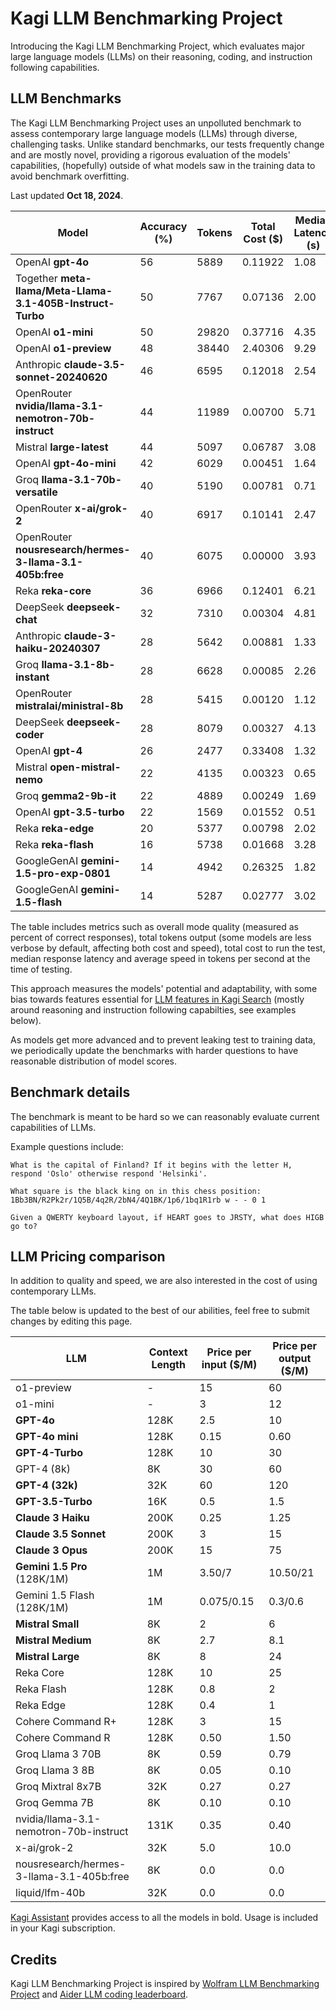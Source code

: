 # Kagi LLM Benchmarking Project

Introducing the Kagi LLM Benchmarking Project, which evaluates major large language models (LLMs) on their reasoning, coding, and instruction following capabilities.

## LLM Benchmarks

The Kagi LLM Benchmarking Project uses an unpolluted benchmark to assess contemporary large language models (LLMs) through diverse, challenging tasks. Unlike standard benchmarks, our tests frequently change and are mostly novel, providing a rigorous evaluation of the models' capabilities, (hopefully) outside of what models saw in the training data to avoid benchmark overfitting. 

Last updated **Oct 18, 2024**.


| Model | Accuracy (%)| Tokens | Total Cost ($) | Median Latency (s) | Speed (tokens/sec) |
|------------------------------------------|----------|--------|----------------|--------------------|--------------------|
| OpenAI **gpt-4o** | 56 | 5889 | 0.11922 | 1.08 | 50.49 |
| Together **meta-llama/Meta-Llama-3.1-405B-Instruct-Turbo** | 50 | 7767  | 0.07136  | 2.00    | 46.49 |  
| OpenAI **o1-mini** | 50 | 29820| 0.37716 | 4.35 | n/a |
| OpenAI **o1-preview** | 48 | 38440| 2.40306 | 9.29 | n/a |
| Anthropic **claude-3.5-sonnet-20240620** | 46 | 6595 | 0.12018 | 2.54 | 48.90 |
| OpenRouter **nvidia/llama-3.1-nemotron-70b-instruct** | 44 | 11989 | 0.00700 | 5.71 | 26.81 |
| Mistral **large-latest** | 44 | 5097 | 0.06787 | 3.08 | 18.03 |
| OpenAI **gpt-4o-mini** | 42 | 6029 | 0.00451 | 1.64 | 36.92 |
| Groq **llama-3.1-70b-versatile** | 40 | 5190 | 0.00781 | 0.71 | 81.62 |
| OpenRouter **x-ai/grok-2** | 40 | 6917 | 0.10141 | 2.47 | 41.15 |
| OpenRouter **nousresearch/hermes-3-llama-3.1-405b:free** | 40 | 6075 | 0.00000 | 3.93 | 19.05 |
| Reka **reka-core** | 36 | 6966 | 0.12401 | 6.21 | 17.56 |
| DeepSeek **deepseek-chat** | 32 | 7310 | 0.00304 | 4.81 | 17.20 |
| Anthropic **claude-3-haiku-20240307** | 28 | 5642 | 0.00881 | 1.33 | 55.46 |
| Groq **llama-3.1-8b-instant** | 28 | 6628 | 0.00085 | 2.26 | 82.02 |
| OpenRouter **mistralai/ministral-8b** | 28 | 5415 | 0.00120 | 1.12 | 72.76 |
| DeepSeek **deepseek-coder** | 28 | 8079 | 0.00327 | 4.13 | 16.72 |
| OpenAI **gpt-4** | 26 | 2477 | 0.33408 | 1.32 | 16.68 |
| Mistral **open-mistral-nemo** | 22 | 4135 | 0.00323 | 0.65 | 82.65 |
| Groq **gemma2-9b-it** | 22 | 4889 | 0.00249 | 1.69 | 54.39 |
| OpenAI **gpt-3.5-turbo** | 22 | 1569 | 0.01552 | 0.51 | 45.03 |
| Reka **reka-edge** | 20 | 5377 | 0.00798 | 2.02 | 46.87 |
| Reka **reka-flash** | 16 | 5738 | 0.01668 | 3.28 | 28.75 |
| GoogleGenAI **gemini-1.5-pro-exp-0801** | 14 | 4942 | 0.26325 | 1.82 | 28.19 |
| GoogleGenAI **gemini-1.5-flash** | 14 | 5287 | 0.02777 | 3.02 | 21.16 |


The table includes metrics such as overall mode quality (measured as percent of correct responses), total tokens output (some models are less verbose by default, affecting both cost and speed), total cost to run the test, median response latency and average speed in tokens per second at the time of testing.

This approach measures the models' potential and adaptability, with some bias towards features essential for [LLM features in Kagi Search](./assistant.md) (mostly around reasoning and instruction following capabilties, see examples below).

As models get more advanced and to prevent leaking test to training data, we periodically update the benchmarks with harder questions to have reasonable distribution of model scores.

## Benchmark details

The benchmark is meant to be hard so we can reasonably evaluate current capabilities of LLMs.

Example questions include:

```
What is the capital of Finland? If it begins with the letter H, respond 'Oslo' otherwise respond 'Helsinki'.
```

```
What square is the black king on in this chess position: 1Bb3BN/R2Pk2r/1Q5B/4q2R/2bN4/4Q1BK/1p6/1bq1R1rb w - - 0 1
```

```
Given a QWERTY keyboard layout, if HEART goes to JRSTY, what does HIGB go to?
```



## LLM Pricing comparison

In addition to quality and speed, we are also interested in the cost of using contemporary LLMs. 

The table below is updated to the best of our abilities, feel free to submit changes by editing this page.


| LLM                                | Context Length | Price per input ($/M) | Price per output ($/M) |
|------------------------------------|----------------|-----------------------|------------------------|
| o1-preview                         | -              | 15                    | 60                     |
| o1-mini                            | -              | 3                     | 12                     |
| **GPT-4o**                         | 128K           | 2.5                   | 10                     |
| **GPT-4o mini**                    | 128K           | 0.15                  | 0.60                   |
| **GPT-4-Turbo**                    | 128K           | 10                    | 30                     |
| GPT-4 (8k)                         | 8K             | 30                    | 60                     |
| **GPT-4 (32k)**                    | 32K            | 60                    | 120                    |
| **GPT-3.5-Turbo**                  | 16K            | 0.5                   | 1.5                    |
| **Claude 3 Haiku**                 | 200K           | 0.25                  | 1.25                   |
| **Claude 3.5 Sonnet**              | 200K           | 3                     | 15                     |
| **Claude 3 Opus**                  | 200K           | 15                    | 75                     |
| **Gemini 1.5 Pro** (128K/1M)       | 1M             | 3.50/7                | 10.50/21               |
| Gemini 1.5 Flash (128K/1M)         | 1M             | 0.075/0.15            | 0.3/0.6                |
| **Mistral Small**                  | 8K             | 2                     | 6                      |
| **Mistral Medium**                 | 8K             | 2.7                   | 8.1                    |
| **Mistral Large**                  | 8K             | 8                     | 24                     |
| Reka Core                          | 128K           | 10                    | 25                     |
| Reka Flash                         | 128K           | 0.8                   | 2                      |
| Reka Edge                          | 128K           | 0.4                   | 1                      |
| Cohere Command R+                  | 128K           | 3                     | 15                     |
| Cohere Command R                   | 128K           | 0.50                  | 1.50                   |
| Groq Llama 3 70B                   | 8K             | 0.59                  | 0.79                   |
| Groq Llama 3 8B                    | 8K             | 0.05                  | 0.10                   |
| Groq Mixtral 8x7B                  | 32K            | 0.27                  | 0.27                   |
| Groq Gemma 7B                      | 8K             | 0.10                  | 0.10                   |
| nvidia/llama-3.1-nemotron-70b-instruct | 131K           | 0.35                  | 0.40                   |
| x-ai/grok-2                    | 32K            | 5.0                   | 10.0                   |
| nousresearch/hermes-3-llama-3.1-405b:free | 8K             | 0.0                   | 0.0                    |
| liquid/lfm-40b                 | 32K            | 0.0                   | 0.0                    |

[Kagi Assistant](./assistant.md) provides access to all the models in bold. Usage is included in your Kagi subscription.


## Credits

Kagi LLM Benchmarking Project is inspired by [Wolfram LLM Benchmarking Project](https://www.wolfram.com/llm-benchmarking-project/) and [Aider LLM coding leaderboard](https://aider.chat/docs/leaderboards/).
